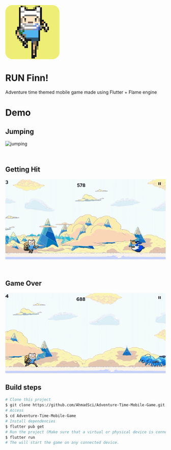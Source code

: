 ![Game Logo](/assets/images/readmelogo.png)

# RUN Finn!

Adventure time themed mobile game made using Flutter + Flame engine

# Demo

## Jumping

![jumping](/assets/images/jump.gif)

<br>

## Getting Hit

![hit](/assets/images/hit-.gif)

<br>

## Game Over

![dying](/assets/images/die.gif)

## Build steps

```bash
# Clone this project
$ git clone https://github.com/AhmadSci/Adventure-Time-Mobile-Game.git
# Access
$ cd Adventure-Time-Mobile-Game
# Install dependencies
$ flutter pub get
# Run the project (Make sure that a virtual or physical device is connected first)
$ flutter run
# The will start the game on any connected device.
```

